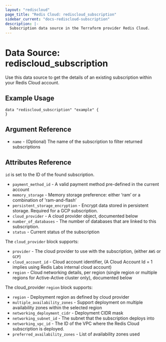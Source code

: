 ```yaml
---
layout: "rediscloud"
page_title: "Redis Cloud: rediscloud_subscription"
sidebar_current: "docs-rediscloud-subscription"
description: |-
  Subscription data source in the Terraform provider Redis Cloud.
---
```


# Data Source: rediscloud_subscription

Use this data source to get the details of an existing subscription within your Redis Cloud account.

## Example Usage

```hcl
data "rediscloud_subscription" "example" {
}
```

## Argument Reference

* `name` - (Optional) The name of the subscription to filter returned subscriptions

## Attributes Reference

`id` is set to the ID of the found subscription.

* `payment_method_id` - A valid payment method pre-defined in the current account
* `memory_storage` - Memory storage preference: either ‘ram’ or a combination of 'ram-and-flash’
* `persistent_storage_encryption` - Encrypt data stored in persistent storage. Required for a GCP subscription.
* `cloud_provider` - A cloud provider object, documented below
* `number_of_databases` - The number of databases that are linked to this subscription.
* `status` - Current status of the subscription 

The `cloud_provider` block supports:

* `provider` - The cloud provider to use with the subscription, (either `AWS` or `GCP`)
* `cloud_account_id` - Cloud account identifier, (A Cloud Account Id = 1 implies using Redis Labs internal cloud account)
* `region` - Cloud networking details, per region (single region or multiple regions for Active-Active cluster only), documented below

The cloud_provider `region` block supports:

* `region` - Deployment region as defined by cloud provider
* `multiple_availability_zones` - Support deployment on multiple availability zones within the selected region
* `networking_deployment_cidr` - Deployment CIDR mask
* `networking_subnet_id` - The subnet that the subscription deploys into
* `networking_vpc_id` - The ID of the VPC where the Redis Cloud subscription is deployed.
* `preferred_availability_zones` - List of availability zones used
